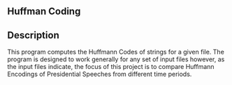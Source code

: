 Huffman Coding
------------------------------------------------------------------------------
Description
------------------------------------------------------------------------------
  This program computes the Huffmann Codes of strings for a given file.
  The program is designed to work generally for any set of input files
  however, as the input files indicate,  the focus of this project is
  to compare Huffmann Encodings of Presidential Speeches from different
  time periods. 




